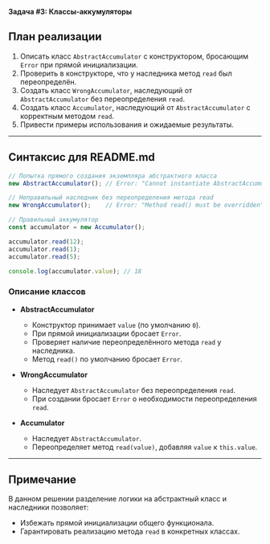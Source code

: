 **Задача #3: Классы-аккумуляторы**

## План реализации

1. Описать класс `AbstractAccumulator` с конструктором, бросающим `Error` при прямой инициализации.
2. Проверить в конструкторе, что у наследника метод `read` был переопределён.
3. Создать класс `WrongAccumulator`, наследующий от `AbstractAccumulator` без переопределения `read`.
4. Создать класс `Accumulator`, наследующий от `AbstractAccumulator` с корректным методом `read`.
5. Привести примеры использования и ожидаемые результаты.

---

## Синтаксис для README.md

```js
// Попытка прямого создания экземпляра абстрактного класса
new AbstractAccumulator(); // Error: "Cannot instantiate AbstractAccumulator directly"

// Неправильный наследник без переопределения метода read
new WrongAccumulator();    // Error: "Method read() must be overridden"

// Правильный аккумулятор
const accumulator = new Accumulator();

accumulator.read(12);
accumulator.read(1);
accumulator.read(5);

console.log(accumulator.value); // 18
```

### Описание классов

* **AbstractAccumulator**

    * Конструктор принимает `value` (по умолчанию `0`).
    * При прямой инициализации бросает `Error`.
    * Проверяет наличие переопределённого метода `read` у наследника.
    * Метод `read()` по умолчанию бросает `Error`.

* **WrongAccumulator**

    * Наследует `AbstractAccumulator` без переопределения `read`.
    * При создании бросает `Error` о необходимости переопределения `read`.

* **Accumulator**

    * Наследует `AbstractAccumulator`.
    * Переопределяет метод `read(value)`, добавляя `value` к `this.value`.

---

## Примечание

В данном решении разделение логики на абстрактный класс и наследники позволяет:

* Избежать прямой инициализации общего функционала.
* Гарантировать реализацию метода `read` в конкретных классах.
